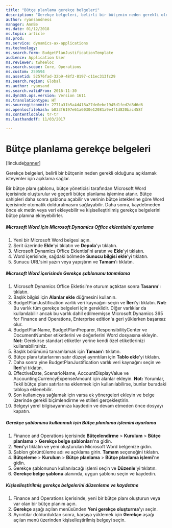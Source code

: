 ```yaml
---
title: "Bütçe planlama gerekçe belgeleri"
description: "Gerekçe belgeleri, belirli bir bütçenin neden gerekli olduğunu açıklamak isteyenler için açıklama sağlar."
author: ryansandness
manager: AnnBe
ms.date: 01/12/2018
ms.topic: article
ms.prod: 
ms.service: dynamics-ax-applications
ms.technology: 
ms.search.form: BudgetPlanJustificationTemplate
audience: Application User
ms.reviewer: twheeloc
ms.search.scope: Core, Operations
ms.custom: 259594
ms.assetid: 52576fad-32b9-48f2-8197-c11ec313fc29
ms.search.region: Global
ms.author: ryansand
ms.search.validFrom: 2016-11-30
ms.dyn365.ops.version: Version 1611
ms.translationtype: HT
ms.sourcegitcommit: 2771a31b5a4d418a27de0ebe1945d1fed2d8d6d6
ms.openlocfilehash: b033f6197e61a6030e12081a9e4f1d820bac458f
ms.contentlocale: tr-tr
ms.lasthandoff: 11/03/2017

---
```


# <a name="budget-planning-justification-documents"></a>Bütçe planlama gerekçe belgeleri

[!include[banner](../includes/banner.md)]


Gerekçe belgeleri, belirli bir bütçenin neden gerekli olduğunu açıklamak isteyenler için açıklama sağlar. 

Bir bütçe planı şablonu, bütçe yöneticisi tarafından Microsoft Word içerisinde oluşturulur ve geçerli bütçe planlama işlemine atanır. Bütçe sahipleri daha sonra şablonu açabilir ve verinin bütçe isteklerine göre Word içerisinde otomatik doldurulmasını sağlayabilir. Daha sonra, kaydetmeden önce ek metin veya veri ekleyebilir ve kişiselleştirilmiş gerekçe belgelerini bütçe planına ekleyebilirler.

##### <a name="set-up-microsoft-dynamics-office-add-in-for-microsoft-word"></a>Microsoft Word için Microsoft Dynamics Office eklentisini ayarlama

1.  Yeni bir Microsoft Word belgesi açın.
2.  Şerit üzerinde **Ekle**'yi tıklatın ve **Depola**'yı tıklatın.
3.  Microsoft Dynamics Office Eklentisi'ni aratın ve **Ekle**'yi tıklatın.
4.  Word içerisinde, sağdaki bölmede **Sunucu bilgisi ekle**'yi tıklatın.
5.  Sunucu URL'sini yazın veya yapıştırın ve **Tamam**'ı tıklatın.

##### <a name="define-the-justification-template-in-microsoft-word"></a>Microsoft Word içerisinde Gerekçe şablonunu tanımlama

1.  Microsoft Dynamics Office Ekletisi'ne oturum açtıktan sonra **Tasarım**'ı tıklatın.
2.  Başlık bilgisi için **Alanlar ekle** düğmesini kullanın.
3.  BudgetPlanJustification varlık veri kaynağını seçin ve **İleri**'yi tıklatın. **Not:** Bu varlık tüm gerekçe belgeleri için gereklidir. Diğer varlıklar da kullanılabilir ancak bu varlık dahil edilmemişse Microsoft Dynamics 365 for Finance and Operations, Enterprise edition'a geri yüklerken başarısız olur.
4.  BudgetPlanName, BudgetPlanPreparer, ResponsibilityCenter ve DocumentNumber etiketlerini ve değerlerini Word dosyasına ekleyin. **Not:** Gerekirse standart etiketler yerine kendi özel etiketlerinizi kullanabilirsiniz.
5.  Başlık bölümünü tamamlamak için **Tamam**'ı tıklatın.
6.  Bütçe planı tutarlarının satır düzeyi ayrıntıları için **Tablo ekle**'yi tıklatın.
7.  Daha sonra yine BudgetPlanJustification varlık veri kaynağını seçin ve **İleri**'yi tıklatın.
8.  EffectiveDate, ScenarioName, AccountDisplayValue ve AccountingCurrencyExpenseAmount için alanlar ekleyin. **Not:** Yorumlar, Tekil bütçe planı satırlarına eklenmek için kullanılabilirse, bunlar buradaki tabloya eklenebilir.
9.  Son kullanıcıya sağlamak için varsa ek yönergeleri ekleyin ve belge üzerinde gerekli biçimlendirme ve stilleri gerçekleştirin.
10. Belgeyi yerel bilgisayarınıza kaydedin ve devam etmeden önce dosyayı kapatın.

##### <a name="set-up-the-budget-planning-process-to-use-the-justification-template"></a>Gerekçe şablonunu kullanmak için Bütçe planlama işlemini ayarlama

1.  Finance and Operations içerisinde **Bütçelendirme** &gt; **Kurulum** &gt; **Bütçe planlama** &gt; **Gerekçe belge şablonları**'na gidin.
2.  **Yeni**'yi tıklatın ve yeni oluşturulan Microsoft Word belgenize gidin.
3.  Şablon görüntüleme adı ve açıklama girin. **Tamam** seçeneğini tıklatın.
4.  **Bütçeleme** &gt; **Kurulum** &gt; **Bütçe** **planlama** &gt; **Bütçe planlama işlemi**'ne gidin.
5.  Gerekçe şablonunun kullanılacağı işlemi seçin ve **Düzenle**'yi tıklatın.
6.  **Gerekçe belge şablonu** alanında, uygun şablonu seçin ve kaydedin.

##### <a name="edit-and-save-personalized-justification-documents"></a>Kişiselleştirilmiş gerekçe belgelerini düzenleme ve kaydetme

1.  Finance and Operations içerisinde, yeni bir bütçe planı oluşturun veya var olan bir bütçe planını açın.
2.  **Gerekçe** aşağı açılan menüsünden **Yeni gerekçe oluşturma**'yı seçin.
3.  Ayrıntılar doldurduktan sonra, karşıya yüklemek için **Gerekçe** aşağı açılan menü üzerinden kişiselleştirilmiş belgeyi seçin.





